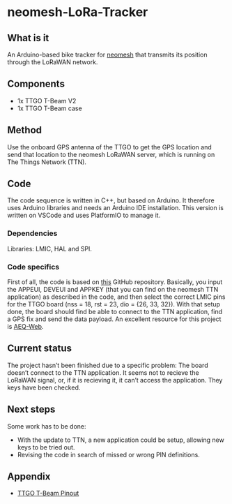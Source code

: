 # neomesh-LoRa-Tracker

## What is it
An Arduino-based bike tracker for [neomesh](https://neomesh.de/) that transmits its position through the LoRaWAN network.

## Components
- 1x TTGO T-Beam V2
- 1x TTGO T-Beam case

## Method
Use the onboard GPS antenna of the TTGO to get the GPS location and send that location to the neomesh LoRaWAN server, which is running on The Things Network (TTN).

## Code
The code sequence is written in C++, but based on Arduino. It therefore uses Arduino libraries and needs an Arduino IDE installation. This version is written on VSCode and uses PlatformIO to manage it.

### Dependencies
Libraries: LMIC, HAL and SPI.

### Code specifics
First of all, the code is based on [this](https://github.com/rjmendez/ttgo-tbeam-ttn-tracker) GitHub repository.
Basically, you input the APPEUI, DEVEUI and APPKEY (that you can find on the neomesh TTN application) as described in the code, and then select the correct LMIC pins for the TTGO board (nss = 18, rst = 23, dio = {26, 33, 32}). With that setup done, the board should find be able to connect to the TTN application, find a GPS fix and send the data payload.
An excellent resource for this project is [AEQ-Web](https://www.aeq-web.com/ttgo-lilygo-esp32-gps-tracker-lorawan-setup/?lang=en).

## Current status
The project hasn’t been finished due to a specific problem: The board doesn’t connect to the TTN application. It seems not to recieve the LoRaWAN signal, or, if it is recieving it, it can’t access the application. They keys have been checked.

## Next steps
Some work has to be done:
- With the update to TTN, a new application could be setup, allowing new keys to be tried out.
- Revising the code in search of missed or wrong PIN definitions.

## Appendix
- [TTGO T-Beam Pinout](images/boardPinout.png)
